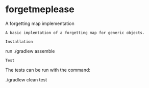 # forgetmeplease
A forgetting map implementation

```
A basic implentation of a forgetting map for generic objects.

```

```
Installation

```

run ./gradlew assemble

```
Test

```

The tests can be run with the command:

./gradlew clean test